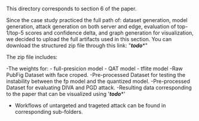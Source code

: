 This directory corresponds to section 6 of the paper.

Since the case study practiced the full path of: dataset generation, model generation, attack generation on both server and edge, evaluation of top-1/top-5 scores and confidence delta, and graph generation for visualization, we decided to upload the full artifacts used in this section. You can download the structured zip file through this link: "*****todo******"

The zip file includes:

-The weights for:
    - full-presicion model 
    - QAT model 
    - tflite model 
-Raw PubFig Dataset with face croped.
-Pre-processed Dataset for testing the instability between the fp model and the quantized model.
-Pre-processed Dataset for evaluating DIVA and PGD attack.
-Resulting data corresponding to the paper that can be visualized using '*****todo******'

- Workflows of untargeted and trageted attack can be found in corresponding sub-folders.